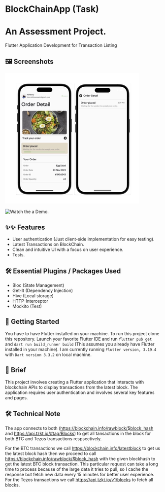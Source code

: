 # BlockChainApp (Task)

# An Assessment Project.
Flutter Application Development for Transaction Listing

## 🖼️ Screenshots ##
<p float="left">
  <img src= "https://github.com/maykhid/eden_task/blob/main/assets/images/app_ui.jpg" width="434.5" height="424.5" />
  
</p>

![Watch the a Demo.](https://drive.google.com/file/d/1FBkYoFzNCgnJaVQy1YNTEX4I2sWHqCZp/view?usp=sharing)


## ✨✨ Features
* User authentication (Just client-side implementation for easy testing).
* Latest Transactions on BlockChain.
* Clean and intuitive UI with a focus on user experience.
* Tests.

## 🛠 Essential Plugins / Packages Used
- Bloc (State Management) 
- Get-It (Dependency Injection)
- Hive (Local storage)
- HTTP-Interceptor
- Mockito (Test)


## 🦾 Getting Started
You have to have Flutter installed on your machine. To run this project clone this repository. Launch your favorite Flutter IDE and run `flutter pub get` and `dart run build_runner build` (This assumes you already have Flutter installed in your machine). I am currently running `Flutter version, 3.19.4` with `Dart version 3.3.2` on local machine. 

## 📖 Brief
This project involves creating a Flutter application that interacts with blockchain APIs to display transactions from the latest block. The application requires user authentication and involves several key features and pages.

## 🛠 Technical Note
The app connects to both (https://blockchain.info/rawblock/$block_hash and https://api.tzkt.io/#tag/Blocks) to get all tansactions in the block for both BTC and Tezos transactions respsectively.

For the BTC transactions we call https://blockchain.info/latestblock to get us the latest block hash then we proceed to call https://blockchain.info/rawblock/$block_hash with the given blockhash to get the latest BTC block transaction. This particular request can take a long time to process because of the large data it tries to pull, so I cache the response but fetch new data every 15 minutes for better user experience.
For the Tezos transactions we call https://api.tzkt.io/v1/blocks to fetch all blocks.
